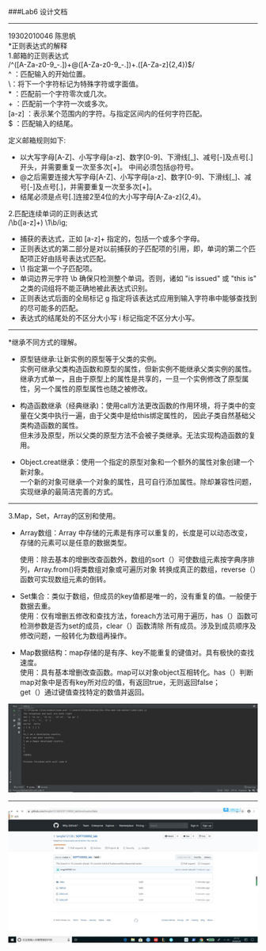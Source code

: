 ###Lab6 设计文档
***
19302010046 陈思帆  
*正则表达式的解释  
1.邮箱的正则表达式  
/^([A-Za-z0-9_\-\.])+\@([A-Za-z0-9_\-\.])+\.([A-Za-z]{2,4})$/  
\^ ：匹配输入的开始位置。   
\：将下一个字符标记为特殊字符或字面值。   
\* ：匹配前一个字符零次或几次。   
\+ ：匹配前一个字符一次或多次。   
[a-z] ：表示某个范围内的字符。与指定区间内的任何字符匹配。   
$ ：匹配输入的结尾。   
 
定义邮箱规则如下:  
* 以大写字母[A-Z]、小写字母[a-z]、数字[0-9]、下滑线[_]、减号[-]及点号[.]开头，并需要重复一次至多次[+]。
中间必须包括@符号。  
* @之后需要连接大写字母[A-Z]、小写字母[a-z]、数字[0-9]、下滑线[_]、减号[-]及点号[.]，并需要重复一次至多次[+]。  
* 结尾必须是点号[.]连接2至4位的大小写字母[A-Za-z]{2,4}。
  
2.匹配连续单词的正则表达式  
/\b([a-z]+) \1\b/ig;  
* 捕获的表达式，正如 [a-z]+ 指定的，包括一个或多个字母。  
* 正则表达式的第二部分是对以前捕获的子匹配项的引用，即，单词的第二个匹配项正好由括号表达式匹配。  
* \1 指定第一个子匹配项。  
* 单词边界元字符 \b 确保只检测整个单词。否则，诸如 "is issued" 或 "this is" 之类的词组将不能正确地被此表达式识别。  
* 正则表达式后面的全局标记 g 指定将该表达式应用到输入字符串中能够查找到的尽可能多的匹配。  
* 表达式的结尾处的不区分大小写 i 标记指定不区分大小写。
***
*继承不同方式的理解。  
* 原型链继承:让新实例的原型等于父类的实例。  
实例可继承父类构造函数和原型的属性，但新实例不能继承父类实例的属性。  
继承方式单一，且由于原型上的属性是共享的，一旦一个实例修改了原型属性，另一个属性的原型属性也随之被修改。
  
 * 构造函数继承（经典继承)：使用call方法更改函数的作用环境，将子类中的变量在父类中执行一遍，由于父类中是给this绑定属性的，
 因此子类自然基础父类构造函数的属性。  
 但未涉及原型，所以父类的原型方法不会被子类继承。无法实现构造函数的复用。  
 
 * Object.creat继承：使用一个指定的原型对象和一个额外的属性对象创建一个新对象。  
 一个新的对象可继承一个对象的属性，且可自行添加属性。除却兼容性问题，实现继承的最简洁完善的方式。  
 
 ***
 3.Map，Set，Array的区别和使用。  
   
 * Array数组：Array 中存储的元素是有序可以重复的，长度是可以动态改变，存储的元素可以是任意的数据类型。
   
   使用：除去基本的增删改查函数外，数组的sort（）可使数组元素按字典序排列，Array.from()将类数组对象或可遍历对象
   转换成真正的数组，reverse（）函数可实现数组元素的倒转。  
 
 * Set集合：类似于数组，但成员的key值都是唯一的，没有重复的值。一般便于数据去重。  
   使用：仅有增删五修改和查找方法，foreach方法可用于遍历，has（）函数可检测参数是否为set的成员，clear（）函数清除
   所有成员。涉及到成员顺序及修改问题，一般转化为数组再操作。  
 
 * Map数据结构：map存储的是有序、key不能重复的键值对。具有极快的查找速度。  
   使用：具有基本增删改查函数。map可以对象object互相转化。has（）判断map对象中是否有key所对应的值，有返回true，无则返回false；  
   get（）通过键值查找特定的数值并返回。
   
![](命令行.jpg)  
***
![](主页截图.jpg)


